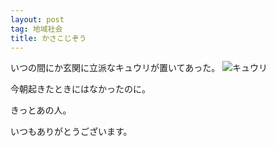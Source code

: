 ```yaml
---
layout: post
tag: 地域社会
title: かさこじぞう
---
```

いつの間にか玄関に立派なキュウリが置いてあった。
![キュウリ](https://c1.staticflickr.com/1/514/19198785701_d9d0d292e6.jpg "キュウリ")

今朝起きたときにはなかったのに。

きっとあの人。

いつもありがとうございます。

